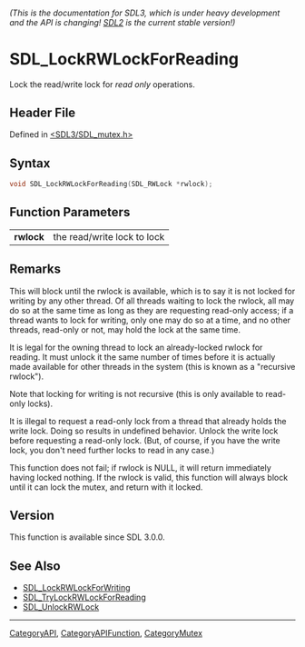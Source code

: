 ###### (This is the documentation for SDL3, which is under heavy development and the API is changing! [SDL2](https://wiki.libsdl.org/SDL2/) is the current stable version!)
# SDL_LockRWLockForReading

Lock the read/write lock for _read only_ operations.

## Header File

Defined in [<SDL3/SDL_mutex.h>](https://github.com/libsdl-org/SDL/blob/main/include/SDL3/SDL_mutex.h)

## Syntax

```c
void SDL_LockRWLockForReading(SDL_RWLock *rwlock);
```

## Function Parameters

|                |                             |
| -------------- | --------------------------- |
| **rwlock**     | the read/write lock to lock |

## Remarks

This will block until the rwlock is available, which is to say it is not
locked for writing by any other thread. Of all threads waiting to lock the
rwlock, all may do so at the same time as long as they are requesting
read-only access; if a thread wants to lock for writing, only one may do so
at a time, and no other threads, read-only or not, may hold the lock at the
same time.

It is legal for the owning thread to lock an already-locked rwlock for
reading. It must unlock it the same number of times before it is actually
made available for other threads in the system (this is known as a
"recursive rwlock").

Note that locking for writing is not recursive (this is only available to
read-only locks).

It is illegal to request a read-only lock from a thread that already holds
the write lock. Doing so results in undefined behavior. Unlock the write
lock before requesting a read-only lock. (But, of course, if you have the
write lock, you don't need further locks to read in any case.)

This function does not fail; if rwlock is NULL, it will return immediately
having locked nothing. If the rwlock is valid, this function will always
block until it can lock the mutex, and return with it locked.

## Version

This function is available since SDL 3.0.0.

## See Also

- [SDL_LockRWLockForWriting](SDL_LockRWLockForWriting)
- [SDL_TryLockRWLockForReading](SDL_TryLockRWLockForReading)
- [SDL_UnlockRWLock](SDL_UnlockRWLock)

----
[CategoryAPI](CategoryAPI), [CategoryAPIFunction](CategoryAPIFunction), [CategoryMutex](CategoryMutex)

